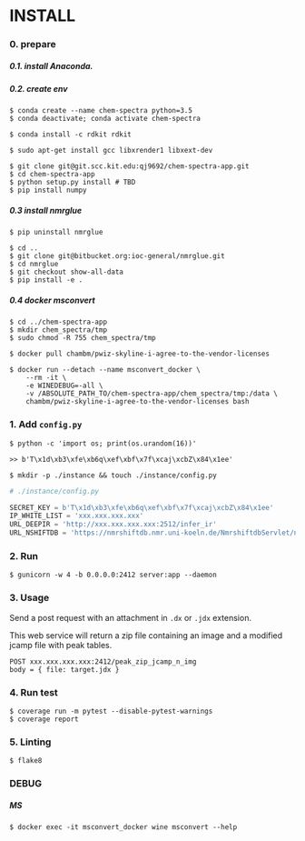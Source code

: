 # INSTALL


### 0. prepare

##### 0.1. install Anaconda.

##### 0.2. create env

```
$ conda create --name chem-spectra python=3.5
$ conda deactivate; conda activate chem-spectra
```

```
$ conda install -c rdkit rdkit
```

```
$ sudo apt-get install gcc libxrender1 libxext-dev
```

```
$ git clone git@git.scc.kit.edu:qj9692/chem-spectra-app.git
$ cd chem-spectra-app
$ python setup.py install # TBD
$ pip install numpy
```

##### 0.3 install nmrglue

```
$ pip uninstall nmrglue

$ cd ..
$ git clone git@bitbucket.org:ioc-general/nmrglue.git
$ cd nmrglue
$ git checkout show-all-data
$ pip install -e .
```

##### 0.4 docker msconvert

```
$ cd ../chem-spectra-app
$ mkdir chem_spectra/tmp
$ sudo chmod -R 755 chem_spectra/tmp

$ docker pull chambm/pwiz-skyline-i-agree-to-the-vendor-licenses

$ docker run --detach --name msconvert_docker \
    --rm -it \
    -e WINEDEBUG=-all \
    -v /ABSOLUTE_PATH_TO/chem-spectra-app/chem_spectra/tmp:/data \
    chambm/pwiz-skyline-i-agree-to-the-vendor-licenses bash

```


### 1. Add `config.py`

```
$ python -c 'import os; print(os.urandom(16))'

>> b'T\x1d\xb3\xfe\xb6q\xef\xbf\x7f\xcaj\xcbZ\x84\x1ee'

$ mkdir -p ./instance && touch ./instance/config.py
```

```python
# ./instance/config.py

SECRET_KEY = b'T\x1d\xb3\xfe\xb6q\xef\xbf\x7f\xcaj\xcbZ\x84\x1ee'
IP_WHITE_LIST = 'xxx.xxx.xxx.xxx'
URL_DEEPIR = 'http://xxx.xxx.xxx.xxx:2512/infer_ir'
URL_NSHIFTDB = 'https://nmrshiftdb.nmr.uni-koeln.de/NmrshiftdbServlet/nmrshiftdbaction/quickcheck'
```

### 2. Run

```
$ gunicorn -w 4 -b 0.0.0.0:2412 server:app --daemon
```

### 3. Usage

Send a post request with an attachment in `.dx` or `.jdx` extension.

This web service will return a zip file containing an image and a modified jcamp file with peak tables.

```
POST xxx.xxx.xxx.xxx:2412/peak_zip_jcamp_n_img
body = { file: target.jdx }
```

### 4. Run test

```
$ coverage run -m pytest --disable-pytest-warnings
$ coverage report
```

### 5. Linting

```
$ flake8
```


### DEBUG

##### MS

```
$ docker exec -it msconvert_docker wine msconvert --help
```
